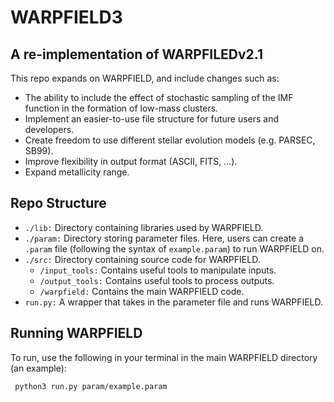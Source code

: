 # WARPFIELD3

<p><h2>A re-implementation of WARPFILEDv2.1</h2></p>

<p>This repo expands on WARPFIELD, and include changes such as:</p>
<ul>
    <li>The ability to include the effect of stochastic sampling of the IMF function in the formation of low-mass clusters.</li>
    <li>Implement an easier-to-use file structure for future users and developers.</li>
	<li>Create freedom to use different stellar evolution models (e.g. PARSEC, SB99).</li>
	<li>Improve flexibility in output format (ASCII, FITS, ...).</li>
	<li>Expand metallicity range.</li>
</ul>
    
<p><h2>Repo Structure</h2></p>
<ul>
    <li><code>./lib:</code> Directory containing libraries used by WARPFIELD.</li>
    <li><code>./param:</code> Directory storing parameter files. Here, users can create a 
        <code>.param</code> file (following the syntax of <code>example.param</code>) to
        run WARPFIELD on.</li>
    <li><code>./src:</code> Directory containing source code for WARPFIELD.
        <ul class="square">
          <li><code>/input_tools:</code> Contains useful tools to manipulate inputs.</li>
          <li><code>/output_tools:</code> Contains useful tools to process outputs.</li>
          <li><code>/warpfield:</code> Contains the main WARPFIELD code.</li>
        </ul></li>
    <li><code>run.py:</code> A wrapper that takes in the parameter file and runs WARPFIELD.</li>
</ul> 
<p><h2>Running WARPFIELD</h2></p>
<p>To run, use the following in your terminal in the main WARPFIELD directory (an example):</p>
<code> python3 run.py param/example.param </code>
